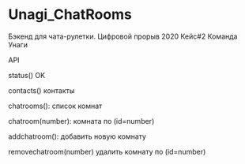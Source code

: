 # Unagi_ChatRooms
Бэкенд для чата-рулетки. Цифровой прорыв 2020 Кейс#2 Команда Унаги

API

status()
	OK


contacts()
	контакты


chatrooms():
	список комнат


chatroom(number):
	комната по (id=number)


addchatroom():
	добавить новую комнату


removechatroom(number)
	удалить комнату по (id=number)
